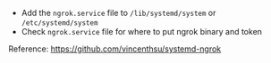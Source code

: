 * Add the `ngrok.service` file to `/lib/systemd/system` or `/etc/systemd/system`
* Check `ngrok.service` file for where to put ngrok binary and token

Reference: https://github.com/vincenthsu/systemd-ngrok